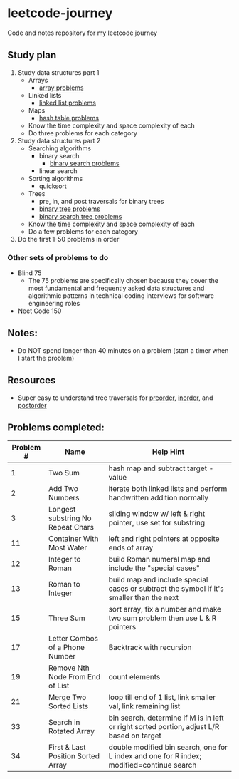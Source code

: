 # leetcode-journey
Code and notes repository for my leetcode journey

## Study plan
1. Study data structures part 1
   - Arrays
     - [array problems](https://leetcode.com/problem-list/array/)
   - Linked lists
     - [linked list problems](https://leetcode.com/problem-list/linked-list/)
   - Maps
     - [hash table problems](https://leetcode.com/problem-list/hash-table/)
   - Know the time complexity and space complexity of each
   - Do three problems for each category
2. Study data structures part 2
   - Searching algorithms
     - binary search
       - [binary search problems](https://leetcode.com/problem-list/binary-search/)
     - linear search
   - Sorting algorithms
     - quicksort
   - Trees
     - pre, in, and post traversals for binary trees
     - [binary tree problems](https://leetcode.com/problem-list/binary-tree/)
     - [binary search tree problems](https://leetcode.com/problem-list/binary-search-tree/)
   - Know the time complexity and space complexity of each
   - Do a few problems for each category
3. Do the first 1-50 problems in order

### Other sets of problems to do
- Blind 75
  - The 75 problems are specifically chosen because they cover the most fundamental and frequently asked data structures and algorithmic patterns in technical coding interviews for software engineering roles
- Neet Code 150

## Notes:
- Do NOT spend longer than 40 minutes on a problem (start a timer when I start the problem)

## Resources
- Super easy to understand tree traversals for [preorder](https://www.youtube.com/watch?v=1WxLM2hwL-U&ab_channel=MichaelSambol), [inorder](https://www.youtube.com/watch?v=5dySuyZf9Qg&ab_channel=MichaelSambol), and [postorder](https://www.youtube.com/watch?v=4zVdfkpcT6U&ab_channel=MichaelSambol)

## Problems completed:
| Problem # | Name                                | Help Hint                                                                                   |
|-----------|-------------------------------------|---------------------------------------------------------------------------------------------|
| 1         |  Two Sum                            | hash map and subtract target - value                                                        |
| 2         |  Add Two Numbers                    | iterate both linked lists and perform handwritten addition normally                         |
| 3         |  Longest substring No Repeat Chars  | sliding window w/ left & right pointer, use set for substring                               |
| 11        |  Container With Most Water          | left and right pointers at opposite ends of array                                           |
| 12        |  Integer to Roman                   | build Roman numeral map and include the "special cases"                                     |
| 13        |  Roman to Integer                   | build map and include special cases or subtract the symbol if it's smaller than the next    |
| 15        |  Three Sum                          | sort array, fix a number and make two sum problem then use L & R pointers                   |
| 17        |  Letter Combos of a Phone Number    | Backtrack with recursion                                                                    |
| 19        |  Remove Nth Node From End of List   | count elements                                                                              |
| 21        |  Merge Two Sorted Lists             | loop till end of 1 list, link smaller val, link remaining list                              |
| 33        |  Search in Rotated Array            | bin search, determine if M is in left or right sorted portion, adjust L/R based on target   |
| 34        |  First & Last Position Sorted Array | double modified bin search, one for L index and one for R index; modified=continue search   |

